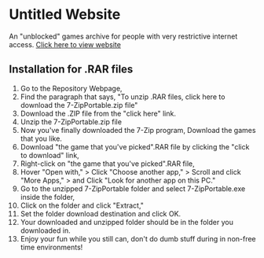 # Untitled Website
An "unblocked" games archive for people with very restrictive internet access.
<a href="https://sdstatt.github.io/untitled_website/">Click here to view website</a>

## Installation for .RAR files
1. Go to the Repository Webpage,
2. Find the paragraph that says, "To unzip .RAR files, click here to download the 7-ZipPortable.zip file"
3. Download the .ZIP file from the "click here" link.
4. Unzip the 7-ZipPortable.zip file
5. Now you've finally downloaded the 7-Zip program, Download the games that you like.
6. Download "the game that you've picked".RAR file by clicking the "click to download" link,
7. Right-click on "the game that you've picked".RAR file,
8. Hover "Open with," > Click "Choose another app," > Scroll and click "More Apps," > and Click "Look for another app on this PC."
9. Go to the unzipped 7-ZipPortable folder and select 7-ZipPortable.exe inside the folder,
10. Click on the folder and click "Extract,"
11. Set the folder download destination and click OK.
12. Your downloaded and unzipped folder should be in the folder you downloaded in.
13. Enjoy your fun while you still can, don't do dumb stuff during in non-free time environments!
